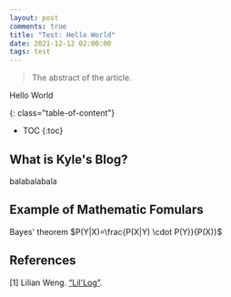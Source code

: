 ```yaml
---
layout: post
comments: true
title: "Test: Hello World"
date: 2021-12-12 02:00:00
tags: test
---
```



> The abstract of the article.

<!--more-->

Hello World

{: class="table-of-content"}
* TOC
{:toc}


## What is Kyle's Blog?

balabalabala

## Example of Mathematic Fomulars

Bayes' theorem $P(Y|X)=\frac{P(X|Y) \cdot P(Y)}{P(X)}$

## References

[1] Lilian Weng. [“Lil'Log”](https://lilianweng.github.io/lil-log/).
